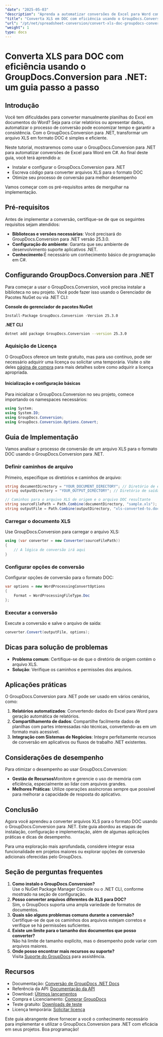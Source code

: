 ```yaml
---
"date": "2025-05-03"
"description": "Aprenda a automatizar conversões de Excel para Word com facilidade usando o GroupDocs.Conversion para .NET. Este guia passo a passo aborda os processos de instalação, configuração e conversão em C#."
"title": "Converta XLS em DOC com eficiência usando o GroupDocs.Conversion para .NET - Um guia passo a passo"
"url": "/pt/net/spreadsheet-conversion/convert-xls-doc-groupdocs-conversion-dotnet/"
"weight": 1
type: docs
---
```

# Converta XLS para DOC com eficiência usando o GroupDocs.Conversion para .NET: um guia passo a passo

## Introdução

Você tem dificuldades para converter manualmente planilhas do Excel em documentos do Word? Seja para criar relatórios ou apresentar dados, automatizar o processo de conversão pode economizar tempo e garantir a consistência. Com o GroupDocs.Conversion para .NET, transformar um arquivo XLS em formato DOC é simples e eficiente.

Neste tutorial, mostraremos como usar o GroupDocs.Conversion para .NET para automatizar conversões de Excel para Word em C#. Ao final deste guia, você terá aprendido a:
- Instalar e configurar o GroupDocs.Conversion para .NET
- Escreva código para converter arquivos XLS para o formato DOC
- Otimize seu processo de conversão para melhor desempenho

Vamos começar com os pré-requisitos antes de mergulhar na implementação.

## Pré-requisitos

Antes de implementar a conversão, certifique-se de que os seguintes requisitos sejam atendidos:
- **Bibliotecas e versões necessárias**: Você precisará do GroupDocs.Conversion para .NET versão 25.3.0.
- **Configuração do ambiente**: Garanta que seu ambiente de desenvolvimento suporte aplicativos .NET.
- **Conhecimento**:É necessário um conhecimento básico de programação em C#.

## Configurando GroupDocs.Conversion para .NET

Para começar a usar o GroupDocs.Conversion, você precisa instalar a biblioteca no seu projeto. Você pode fazer isso usando o Gerenciador de Pacotes NuGet ou via .NET CLI:

**Console do gerenciador de pacotes NuGet**
```shell
Install-Package GroupDocs.Conversion -Version 25.3.0
```

**.NET CLI**
```bash
dotnet add package GroupDocs.Conversion --version 25.3.0
```

### Aquisição de Licença

O GroupDocs oferece um teste gratuito, mas para uso contínuo, pode ser necessário adquirir uma licença ou solicitar uma temporária. Visite o site deles [página de compra](https://purchase.groupdocs.com/buy) para mais detalhes sobre como adquirir a licença apropriada.

#### Inicialização e configuração básicas

Para inicializar o GroupDocs.Conversion no seu projeto, comece importando os namespaces necessários:

```csharp
using System;
using System.IO;
using GroupDocs.Conversion;
using GroupDocs.Conversion.Options.Convert;
```

## Guia de Implementação

Vamos analisar o processo de conversão de um arquivo XLS para o formato DOC usando o GroupDocs.Conversion para .NET.

### Definir caminhos de arquivo

Primeiro, especifique os diretórios e caminhos de arquivo:

```csharp
string documentDirectory = "YOUR_DOCUMENT_DIRECTORY"; // Diretório de entrada
string outputDirectory = "YOUR_OUTPUT_DIRECTORY"; // Diretório de saída

// Caminhos para o arquivo XLS de origem e o arquivo DOC resultante
string sourceFilePath = Path.Combine(documentDirectory, "sample.xls");
string outputFile = Path.Combine(outputDirectory, "xls-converted-to.doc");
```

### Carregar o documento XLS

Use GroupDocs.Conversion para carregar o arquivo XLS:

```csharp
using (var converter = new Converter(sourceFilePath))
{
    // A lógica de conversão irá aqui
}
```

### Configurar opções de conversão

Configurar opções de conversão para o formato DOC:

```csharp
var options = new WordProcessingConvertOptions
{
    Format = WordProcessingFileType.Doc
};
```

### Executar a conversão

Execute a conversão e salve o arquivo de saída:

```csharp
converter.Convert(outputFile, options);
```

## Dicas para solução de problemas

- **Problema comum**: Certifique-se de que o diretório de origem contém o arquivo XLS.
- **Solução**: Verifique os caminhos e permissões dos arquivos.

## Aplicações práticas

O GroupDocs.Conversion para .NET pode ser usado em vários cenários, como:
1. **Relatórios automatizados**: Convertendo dados do Excel para Word para geração automática de relatórios.
2. **Compartilhamento de dados**: Compartilhe facilmente dados de planilhas com partes interessadas não técnicas, convertendo-as em um formato mais acessível.
3. **Integração com Sistemas de Negócios**: Integre perfeitamente recursos de conversão em aplicativos ou fluxos de trabalho .NET existentes.

## Considerações de desempenho

Para otimizar o desempenho ao usar GroupDocs.Conversion:
- **Gestão de Recursos**Monitore e gerencie o uso de memória com eficiência, especialmente ao lidar com arquivos grandes.
- **Melhores Práticas**: Utilize operações assíncronas sempre que possível para melhorar a capacidade de resposta do aplicativo.

## Conclusão

Agora você aprendeu a converter arquivos XLS para o formato DOC usando o GroupDocs.Conversion para .NET. Este guia abordou as etapas de instalação, configuração e implementação, além de algumas aplicações práticas e dicas de desempenho. 

Para uma exploração mais aprofundada, considere integrar essa funcionalidade em projetos maiores ou explorar opções de conversão adicionais oferecidas pelo GroupDocs.

## Seção de perguntas frequentes

1. **Como instalo o GroupDocs.Conversion?**  
   Use o NuGet Package Manager Console ou o .NET CLI, conforme mostrado na seção de configuração.
2. **Posso converter arquivos diferentes de XLS para DOC?**  
   Sim, o GroupDocs suporta uma ampla variedade de formatos de documentos.
3. **Quais são alguns problemas comuns durante a conversão?**  
   Certifique-se de que os caminhos dos arquivos estejam corretos e verifique se há permissões suficientes.
4. **Existe um limite para o tamanho dos documentos que posso converter?**  
   Não há limite de tamanho explícito, mas o desempenho pode variar com arquivos maiores.
5. **Onde posso encontrar mais recursos ou suporte?**  
   Visita [Suporte do GroupDocs](https://forum.groupdocs.com/c/conversion/10) para assistência.

## Recursos
- Documentação: [Conversão de GroupDocs .NET Docs](https://docs.groupdocs.com/conversion/net/)
- Referência da API: [Documentação da API](https://reference.groupdocs.com/conversion/net/)
- Download: [Últimos lançamentos](https://releases.groupdocs.com/conversion/net/)
- Compra e Licenciamento: [Comprar GroupDocs](https://purchase.groupdocs.com/buy)
- Teste gratuito: [Downloads de teste](https://releases.groupdocs.com/conversion/net/)
- Licença temporária: [Solicitar licença](https://purchase.groupdocs.com/temporary-license/)

Este guia abrangente deve fornecer a você o conhecimento necessário para implementar e utilizar o GroupDocs.Conversion para .NET com eficácia em seus projetos. Boa programação!